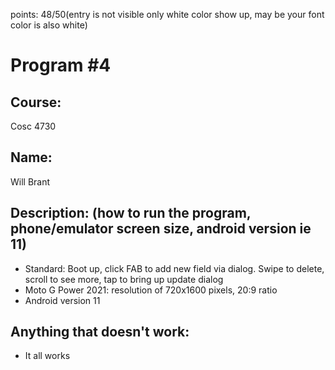 points: 48/50(entry is not visible only white color show up, may be your font color is also white)
# Program #4

## Course: 
Cosc 4730

## Name: 
Will Brant

## Description: (how to run the program, phone/emulator screen size, android version ie 11)
- Standard: Boot up, click FAB to add new field via dialog. Swipe to delete, scroll to see more, tap to bring up update dialog
- Moto G Power 2021: resolution of 720x1600 pixels, 20:9 ratio
- Android version 11
## Anything that doesn't work:
- It all works
